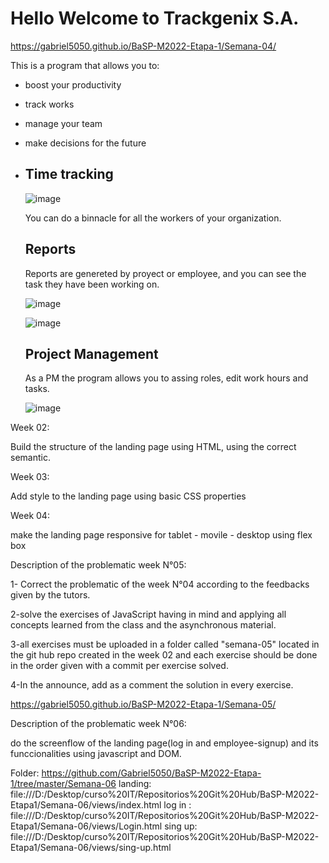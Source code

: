 
# Hello Welcome to Trackgenix S.A.
https://gabriel5050.github.io/BaSP-M2022-Etapa-1/Semana-04/

This is a program that allows you to:

 - boost your productivity
 - track works
 - manage your team 
 - make decisions for the future
 - 
    ## Time tracking
    ![image](https://user-images.githubusercontent.com/94427392/160260367-a2f4d483-c3f3-4699-b6cb-4821c6e2f328.png)

    You can do a binnacle for all the workers of your organization.

    ## Reports

    Reports are genereted by proyect or employee, and you can see the task they have been working on.

    ![image](https://user-images.githubusercontent.com/94427392/160259600-75f93190-5ded-474e-9e78-eb957a0e7518.png)

    ![image](https://user-images.githubusercontent.com/94427392/160259743-dd96b7bb-bd7f-4cf6-80e3-4d3c167cbfea.png)


    ## Project Management
    As a PM the program allows you to assing roles, edit work hours and tasks.

    ![image](https://user-images.githubusercontent.com/94427392/160260373-ef8b0520-5d0f-4c44-9641-8e83e86d264b.png)

Week 02:

Build the structure of the landing page using HTML, using
the correct semantic.

Week 03:

Add style to the landing page using basic CSS properties

Week 04:

make the landing page responsive for tablet - movile - desktop using flex box


Description of the problematic week N°05:

1- Correct the problematic of the week N°04 according to the feedbacks given by the tutors.

2-solve the exercises of JavaScript having in mind and applying all concepts learned from the class and the asynchronous material.

3-all exercises must be uploaded in a folder called "semana-05" located in the git hub repo created in the week 02 and each exercise should be done in the order given with a commit per exercise solved.

4-In the announce, add as a comment the solution in every exercise.

https://gabriel5050.github.io/BaSP-M2022-Etapa-1/Semana-05/


Description of the problematic week N°06:

do the screenflow of the landing page(log in and employee-signup) and its funccionalities using javascript and DOM.

Folder:
https://github.com/Gabriel5050/BaSP-M2022-Etapa-1/tree/master/Semana-06
landing:
file:///D:/Desktop/curso%20IT/Repositorios%20Git%20Hub/BaSP-M2022-Etapa1/Semana-06/views/index.html
log in :
file:///D:/Desktop/curso%20IT/Repositorios%20Git%20Hub/BaSP-M2022-Etapa1/Semana-06/views/Login.html
sing up:
file:///D:/Desktop/curso%20IT/Repositorios%20Git%20Hub/BaSP-M2022-Etapa1/Semana-06/views/sing-up.html